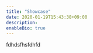 ```yaml
---
title: "Showcase"
date: 2020-01-19T15:43:38+09:00
description:
enableBio: true
---
```


fdhdsfhsfdhfd